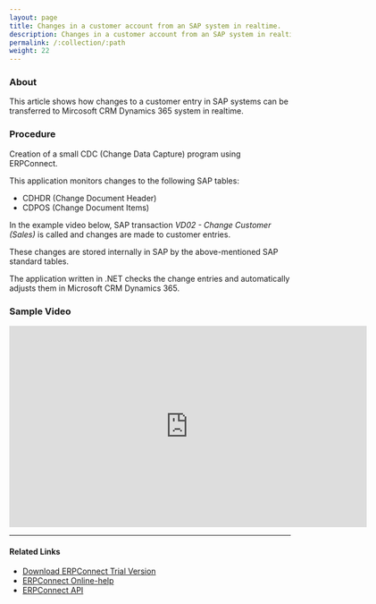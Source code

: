 ```yaml
---
layout: page
title: Changes in a customer account from an SAP system in realtime.
description: Changes in a customer account from an SAP system in realtime.
permalink: /:collection/:path
weight: 22
---
```

### About
This article shows how changes to a customer entry in SAP systems can be transferred to Mircosoft CRM Dynamics 365 system in realtime.

### Procedure
Creation of a small CDC (Change Data Capture) program using ERPConnect. 

This application monitors changes to the following SAP tables:
- CDHDR (Change Document Header) 
- CDPOS (Change Document Items)

In the example video below, SAP transaction *VD02 - Change Customer (Sales)* is called and changes are made to customer entries. 

These changes are stored internally in SAP by the above-mentioned SAP standard tables. 

The application written in .NET checks the change entries and automatically adjusts them in Microsoft CRM Dynamics 365.


### Sample Video

<iframe width="640" height="360"
src="https://www.youtube.com/embed/TdNGq8KwFs0"
frameborder="0"
allow="accelerometer; autoplay; clipboard-write; encrypted-media; gyroscope; picture-in-picture"
allowfullscreen></iframe>

****
#### Related Links
- [Download ERPConnect Trial Version](https://theobald-software.com/en/download-trial)
- [ERPConnect Online-help](https://help.theobald-software.com/en/erpconnect/)
- [ERPConnect API](https://help.theobald-software.com/en/erpconnect/appendix/erp-connect-api)


